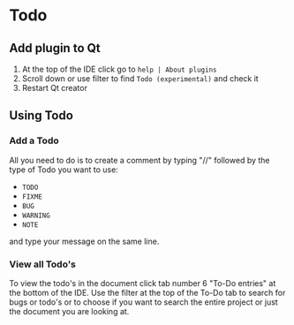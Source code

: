 # Todo

## Add plugin to Qt

  1. At the top of the IDE click go to `help | About plugins`
  2. Scroll down or use filter to find `Todo (experimental)` and check it
  3. Restart Qt creator

## Using Todo

### Add a Todo

All you need to do is to create a comment by typing "//" followed by the type of Todo you want to use:

  - `TODO`
  - `FIXME`
  - `BUG`
  - `WARNING`
  - `NOTE`

and type your message on the same line.

### View all Todo's

To view the todo's in the document click tab number 6 "To-Do entries" at the bottom of the IDE.
Use the filter at the top of the To-Do tab to search for bugs or todo's or to choose if you want to search the entire project or just the document you are looking at.
